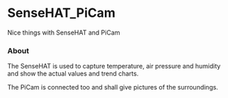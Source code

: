 SenseHAT_PiCam
==============

Nice things with SenseHAT and PiCam

### About

The SenseHAT is used to capture temperature, air pressure and humidity
and show the actual values and trend charts. 

The PiCam is connected too and shall give pictures of the surroundings.
